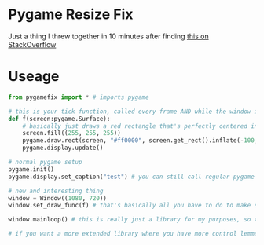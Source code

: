 # Pygame Resize Fix

Just a thing I threw together in 10 minutes after finding [this on StackOverflow](https://stackoverflow.com/questions/64543449/update-during-resize-in-pygame)

# Useage

```python
from pygamefix import * # imports pygame

# this is your tick function, called every frame AND while the window is resizing
def f(screen:pygame.Surface):
    # basically just draws a red rectangle that's perfectly centered in the window
    screen.fill((255, 255, 255))
    pygame.draw.rect(screen, "#ff0000", screen.get_rect().inflate(-100, -100))
    pygame.display.update()

# normal pygame setup
pygame.init()
pygame.display.set_caption("test") # you can still call regular pygame functions

# new and interesting thing
window = Window((1080, 720))
window.set_draw_func(f) # that's basically all you have to do to make sure thats the tick function

window.mainloop() # this is really just a library for my purposes, so that's why it has a mainloop function

# if you want a more extended library where you have more control lemme know and I'll see what I can do

```
